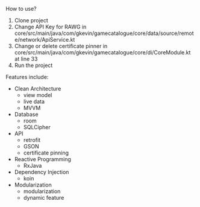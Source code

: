 How to use?
1. Clone project
2. Change API Key for RAWG in core/src/main/java/com/gkevin/gamecatalogue/core/data/source/remote/network/ApiService.kt
3. Change or delete certificate pinner in core/src/main/java/com/gkevin/gamecatalogue/core/di/CoreModule.kt at line 33
4. Run the project

Features include:
- Clean Architecture
  + view model
  + live data
  + MVVM
- Database
  + room
  + SQLCipher
- API
  + retrofit
  + GSON
  + certificate pinning
- Reactive Programming
  + RxJava
- Dependency Injection
  + koin
- Modularization
  + modularization
  + dynamic feature
